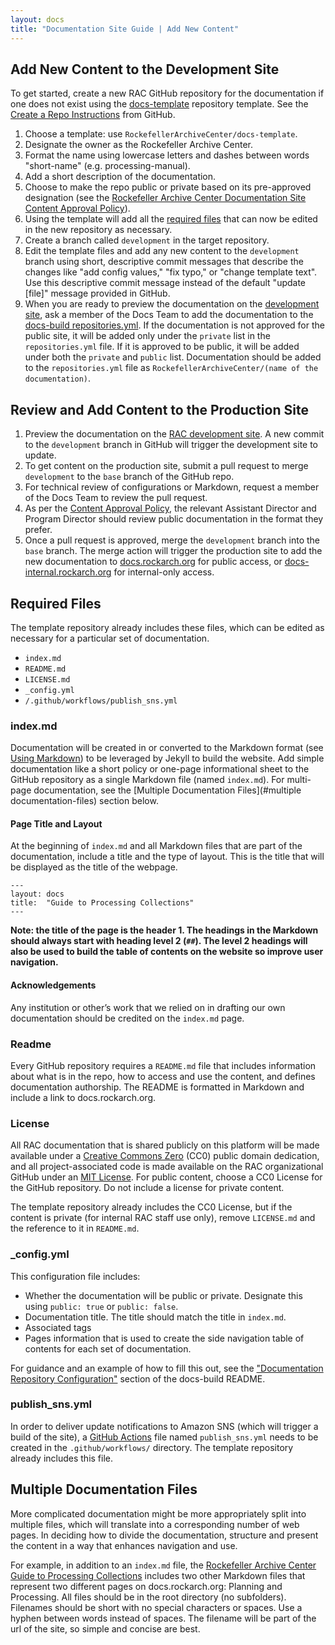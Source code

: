 ```yaml
---
layout: docs
title: "Documentation Site Guide | Add New Content"
---
```


## Add New Content to the Development Site

To get started, create a new RAC GitHub repository for the documentation if one does not exist using the [docs-template](https://github.com/RockefellerArchiveCenter/docs-template) repository template.
See the [Create a Repo Instructions](https://help.github.com/articles/create-a-repo/) from GitHub.

1. Choose a template: use `RockefellerArchiveCenter/docs-template`.
2. Designate the owner as the Rockefeller Archive Center.
3. Format the name using lowercase letters and dashes between words "short-name" (e.g. processing-manual).
4. Add a short description of the documentation.
5. Choose to make the repo public or private based on its pre-approved designation (see the [Rockefeller Archive Center Documentation Site Content Approval Policy](http://docs.rockarch.org/docs-policy/)).
6. Using the template will add all the [required files](#required-files) that can now be edited in the new repository as necessary.
7. Create a branch called `development` in the target repository.
8. Edit the template files and add any new content to the `development` branch using short, descriptive commit messages that describe the changes like "add config values," "fix typo," or "change template text". Use this descriptive commit message instead of the default "update [file]" message provided in GitHub.
9.  When you are ready to preview the documentation on the [development site](https://docs-internal.dev.rockarch.org/), ask a member of the Docs Team to add the documentation to the [docs-build repositories.yml](https://github.com/RockefellerArchiveCenter/docs-build/blob/base/repositories.yml). If the documentation is not approved for the public site, it will be added only under the `private` list in the `repositories.yml` file. If it is approved to be public, it will be added under both the `private` and `public` list. Documentation should be added to the `repositories.yml` file as `RockefellerArchiveCenter/(name of the documentation)`.

## Review and Add Content to the Production Site
1. Preview the documentation on the [RAC development site](https://docs-internal.dev.rockarch.org/). A new commit to the `development` branch in GitHub will trigger the development site to update.
2. To get content on the production site, submit a pull request to merge `development` to the `base` branch of the GitHub repo.
3. For technical review of configurations or Markdown, request a member of the Docs Team to review the pull request.
4.  As per the [Content Approval Policy](https://docs.rockarch.org/docs-policy/), the relevant Assistant Director and Program Director should review public documentation in the format they prefer.
5.  Once a pull request is approved, merge the `development` branch into the `base` branch. The merge action will trigger the production site to add the new documentation to [docs.rockarch.org](https://docs.rockarch.org) for public access, or [docs-internal.rockarch.org](https://docs-internal.rockarch.org) for internal-only access.

## Required Files
The template repository already includes these files, which can be edited as necessary for a particular set of documentation.

* `index.md`
* `README.md`
* `LICENSE.md`
* `_config.yml`
* `/.github/workflows/publish_sns.yml`

### index.md

Documentation will be created in or converted to the Markdown format (see [Using Markdown](/docs-guide/using-markdown)) to be leveraged by Jekyll to build the website. Add simple documentation like a short policy or one-page informational sheet to the GitHub repository as a single Markdown file (named `index.md`). For multi-page documentation, see the [Multiple Documentation Files](#multiple documentation-files) section below.

#### Page Title and Layout

At the beginning of `index.md` and all Markdown files that are part of the documentation, include a title and the type of layout. This is the title that will be displayed as the title of the webpage.

```
---
layout: docs
title:  "Guide to Processing Collections"
---
```

**Note: the title of the page is the header 1. The headings in the Markdown should always start with heading level 2 (`##`). The level 2 headings will also be used to build the table of contents on the website so improve user navigation.**

#### Acknowledgements

Any institution or other’s work that we relied on in drafting our own documentation should be credited on the `index.md` page.

### Readme

Every GitHub repository requires a `README.md` file that includes information about what is in the repo, how to access and use the content, and defines documentation authorship. The README is formatted in Markdown and include a link to docs.rockarch.org.

### License

All RAC documentation that is shared publicly on this platform will be made available under a [Creative Commons Zero](https://creativecommons.org/publicdomain/zero/1.0/) (CC0) public domain dedication, and all project-associated code is made available on the RAC organizational GitHub under an [MIT License](https://opensource.org/licenses/MIT). For public content, choose a CC0 License for the GitHub repository. Do not include a license for private content.

The template repository already includes the CC0 License, but if the content is private (for internal RAC staff use only), remove `LICENSE.md` and the reference to it in `README.md`.

###  \_config.yml

This configuration file includes:
* Whether the documentation will be public or private. Designate this using `public: true` or `public: false`.
* Documentation title. The title should match the title in `index.md`.
* Associated tags
* Pages information that is used to create the side navigation table of contents for each set of documentation.

For guidance and an example of how to fill this out, see the ["Documentation Repository Configuration"](https://github.com/RockefellerArchiveCenter/docs-build#documentation-repository-configuration) section of the docs-build README.

### publish_sns.yml
In order to deliver update notifications to Amazon SNS (which will trigger a build of the site), a [GitHub Actions](https://github.com/RockefellerArchiveCenter/docs-build#github-action-configuration) file named `publish_sns.yml` needs to be created in the `.github/workflows/` directory. The template repository already includes this file.

## Multiple Documentation Files

More complicated documentation might be more appropriately split into multiple files, which will translate into a corresponding number of web pages. In deciding how to divide the documentation, structure and present the content in a way that enhances navigation and use.

For example, in addition to an `index.md` file, the [Rockefeller Archive Center Guide to Processing Collections](http://docs.rockarch.org/processing_manual/) includes two other Markdown files that represent two different pages on docs.rockarch.org: Planning and Processing. All files should be in the root directory (no subfolders). Filenames should be short with no special characters or spaces. Use a hyphen between words instead of spaces. The filename will be part of the url of the site, so simple and concise are best.


